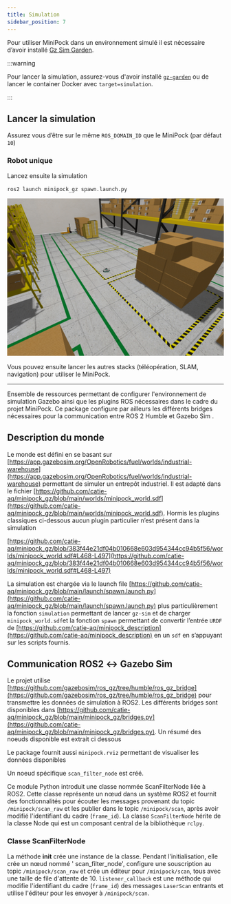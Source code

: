 ```yaml
---
title: Simulation
sidebar_position: 7
---
```




Pour utiliser MiniPock dans un environnement simulé il est nécessaire d’avoir installé [Gz Sim Garden](https://gazebosim.org/docs/garden/install).

:::warning

Pour lancer la simulation, assurez-vous d'avoir installé [`gz-garden`](https://gazebosim.org/docs/garden/install_ubuntu) ou de lancer le container Docker avec `target=simulation`.

:::

## Lancer la simulation

Assurez vous d’être sur le même `ROS_DOMAIN_ID` que le MiniPock (par défaut `10`)

### Robot unique

Lancez ensuite la simulation

```shell
ros2 launch minipock_gz spawn.launch.py
```

![image](../img/161003219.png)

Vous pouvez ensuite lancer les autres stacks (téléopération, SLAM, navigation) pour utiliser le MiniPock.

---

Ensemble de ressources permettant de configurer l'environnement de simulation Gazebo ainsi que les plugins ROS
nécessaires dans le cadre du projet MiniPock.
Ce package configure par ailleurs les différents bridges nécessaires pour la communication entre ROS 2 Humble et Gazebo
Sim .

## Description du monde

Le monde est défini en se basant sur [https://app.gazebosim.org/OpenRobotics/fuel/worlds/industrial-warehouse](https://app.gazebosim.org/OpenRobotics/fuel/worlds/industrial-warehouse) permettant
de simuler un entrepôt industriel. Il est adapté dans le
fichier [https://github.com/catie-aq/minipock_gz/blob/main/worlds/minipock_world.sdf](https://github.com/catie-aq/minipock_gz/blob/main/worlds/minipock_world.sdf). Hormis les plugins classiques
ci-dessous aucun plugin particulier n’est présent dans la simulation

[https://github.com/catie-aq/minipock_gz/blob/383f44e21df04b010668e603d954344cc94b5f56/worlds/minipock_world.sdf#L468-L497](https://github.com/catie-aq/minipock_gz/blob/383f44e21df04b010668e603d954344cc94b5f56/worlds/minipock_world.sdf#L468-L497)

La simulation est chargée via le launch file [https://github.com/catie-aq/minipock_gz/blob/main/launch/spawn.launch.py](https://github.com/catie-aq/minipock_gz/blob/main/launch/spawn.launch.py)
plus particulièrement la fonction `simulation` permettant de lancer `gz-sim` et de charger `minipock_world.sdf`et la
fonction `spawn` permettant de convertir l’entrée `URDF` de [https://github.com/catie-aq/minipock_description](https://github.com/catie-aq/minipock_description) en un `sdf`
en s’appuyant sur les scripts fournis.

## Communication ROS2 ↔ Gazebo Sim

Le projet utilise [https://github.com/gazebosim/ros_gz/tree/humble/ros_gz_bridge](https://github.com/gazebosim/ros_gz/tree/humble/ros_gz_bridge) pour transmettre les données de
simulation à ROS2. Les différents bridges sont disponibles
dans [https://github.com/catie-aq/minipock_gz/blob/main/minipock_gz/bridges.py](https://github.com/catie-aq/minipock_gz/blob/main/minipock_gz/bridges.py). Un résumé des noeuds disponible est
extrait ci dessous

Le package fournit aussi `minipock.rviz` permettant de visualiser les données disponibles

Un noeud spécifique `scan_filter_node` est créé.

Ce module Python introduit une classe nommée ScanFilterNode liée à ROS2. Cette classe représente un nœud dans un système
ROS2 et fournit des fonctionnalités pour écouter les messages provenant du topic `/minipock/scan_raw` et les publier
dans le topic `/minipock/scan`, après avoir modifié l'identifiant du cadre (`frame_id`).
La classe `ScanFilterNode` hérite de la classe Node qui est un composant central de la bibliothèque `rclpy`.

### Classe ScanFilterNode

La méthode **init** crée une instance de la classe. Pendant l'initialisation, elle crée un nœud nommé '
scan_filter_node', configure une souscription au topic `/minipock/scan_raw` et crée un éditeur pour `/minipock/scan`,
tous avec une taille de file d'attente de 10.
`listener_callback` est une méthode qui modifie l'identifiant du cadre (`frame_id`) des messages `LaserScan` entrants et
utilise l'éditeur pour les envoyer à `/minipock/scan`.
